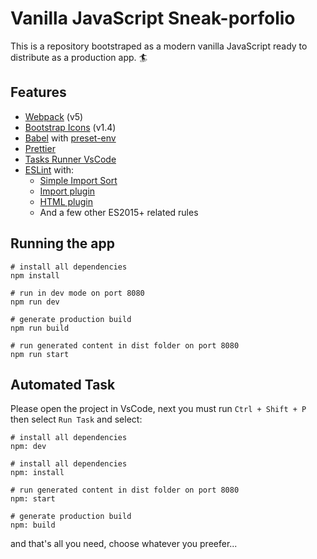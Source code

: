 # Vanilla JavaScript Sneak-porfolio

This is a repository bootstraped as a modern vanilla JavaScript ready to distribute as a production app. 🏄

## Features

- [Webpack](https://webpack.js.org/) (v5)
- [Bootstrap Icons](https://icons.getbootstrap.com/) (v1.4)
- [Babel](https://babeljs.io/) with [preset-env](https://babeljs.io/docs/en/babel-preset-env)
- [Prettier](https://prettier.io/)
- [Tasks Runner VsCode](https://code.visualstudio.com/docs/editor/tasks)
- [ESLint](https://eslint.org/) with:
  - [Simple Import Sort](https://github.com/lydell/eslint-plugin-simple-import-sort/)
  - [Import plugin](https://github.com/benmosher/eslint-plugin-import/)
  - [HTML plugin](https://github.com/BenoitZugmeyer/eslint-plugin-html)
  - And a few other ES2015+ related rules

## Running the app

```
# install all dependencies
npm install

# run in dev mode on port 8080
npm run dev

# generate production build
npm run build

# run generated content in dist folder on port 8080
npm run start
```

## Automated Task

Please open the project in VsCode, next you must run `Ctrl + Shift + P` then select `Run Task` and select:

```
# install all dependencies
npm: dev

# install all dependencies
npm: install

# run generated content in dist folder on port 8080
npm: start

# generate production build
npm: build

```

and that's all you need, choose whatever you preefer...
